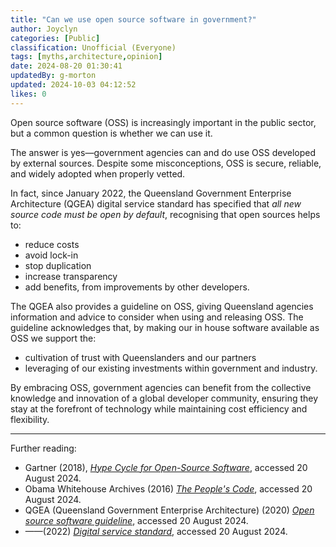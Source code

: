 ```yaml
---
title: "Can we use open source software in government?"
author: Joyclyn
categories: [Public]
classification: Unofficial (Everyone)
tags: [myths,architecture,opinion]
date: 2024-08-20 01:30:41 
updatedBy: g-morton
updated: 2024-10-03 04:12:52 
likes: 0
---
```


Open source software (OSS) is increasingly important in the public sector, but a common question is whether we can use it.

The answer is yes—government agencies can and do use OSS developed by external sources. Despite some misconceptions, OSS is secure, reliable, and widely adopted when properly vetted.

In fact, since January 2022, the Queensland Government Enterprise Architecture (QGEA) digital service standard has specified that *all new source code must be open by default*, recognising that open sources helps to: 
* reduce costs
* avoid lock-in
* stop duplication
* increase transparency
* add benefits, from improvements by other developers.

The QGEA also provides a guideline on OSS, giving Queensland agencies information and advice to consider when using and releasing OSS. The guideline acknowledges that, by making our in house software available as OSS we support the: 
* cultivation of trust with Queenslanders and our partners
* leveraging of our existing investments within government and industry.

By embracing OSS, government agencies can benefit from the collective knowledge and innovation of a global developer community, ensuring they stay at the forefront of technology while maintaining cost efficiency and flexibility.

***

Further reading:
- Gartner (2018), *[Hype Cycle for Open-Source Software](https://www.gartner.com/en/documents/3891628)*, accessed 20 August 2024.
- Obama Whitehouse Archives (2016) *[The People's Code](https://obamawhitehouse.archives.gov/blog/2016/08/08/peoples-code)*, accessed 20 August 2024.
- QGEA (Queensland Government Enterprise Architecture) (2020) *[Open source software guideline](https://www.forgov.qld.gov.au/information-and-communication-technology/qgea-policies-standards-and-guidelines/open-source-software-guideline)*, accessed 20 August 2024.
- ——(2022) *[Digital service standard](https://www.forgov.qld.gov.au/information-and-communication-technology/qgea-policies-standards-and-guidelines/digital-service-standard)*, accessed 20 August 2024.